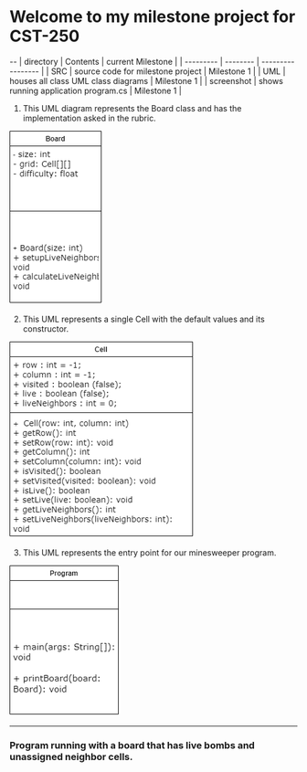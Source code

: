 # Welcome to my milestone project for CST-250 
--
| directory | Contents | current Milestone | 
| --------- | -------- | ----------------- |
| SRC       | source code for milestone project | Milestone 1 | 
| UML       | houses all class UML class diagrams | Milestone 1 | 
| screenshot | shows running application program.cs | Milestone 1 | 




1. This UML diagram represents the Board class and has the implementation asked in the rubric. 

![Board](https://github.com/omniV1/250/blob/main/UML-diagrams/CST-250-Board-class.drawio.png) 

2. This UML represents a single Cell with the default values and its constructor. 

![Cell](https://github.com/omniV1/250/blob/main/UML-diagrams/CST-250-Cell-Class.drawio.png)

3. This UML represents the entry point for our minesweeper program.

![Program](https://github.com/omniV1/250/blob/main/UML-diagrams/CST-250-Program-class.drawio.png)

---
### Program running with a board that has live bombs and unassigned neighbor cells. 
